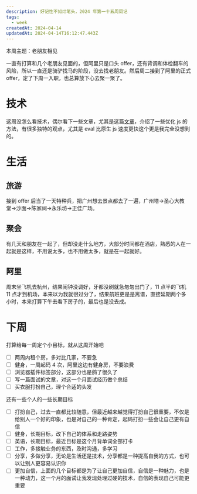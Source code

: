 ```yaml
---
description: 好记性不如烂笔头，2024 年第一十五周周记
tags:
  - week
createdAt: 2024-04-14
updatedAt: 2024-04-14T16:12:47.443Z
---
```


本周主题：老朋友相见

一直有打算和几个老朋友见面的，但阿里只是口头 offer，还有背调和体检翻车的风险，所以一直还是骑驴找马的阶段，没去找老朋友。然后周二接到了阿里的正式 offer，定了下周一入职，也总算放下心去聚一聚了。

# 技术

这周没怎么看技术，偶尔看下一些文章，尤其是这篇[文章](https://romgrk.com/posts/optimizing-javascript)，介绍了一些优化 js 的方法，有很多独特的观点，尤其是 eval 比原生 js 速度更快这个更是我完全没想到的。

# 生活

## 旅游

接到 offer 后当了一天特种兵，把广州想去景点都去了一遍，广州塔->圣心大教堂->沙面->陈家祠->永乐坊->正佳广场。

## 聚会

有几天和朋友在一起了，但却没走什么地方，大部分时间都在酒店，熟悉的人在一起就是这样，不用说太多，也不用做太多，就是在一起就好。

## 阿里

周末坐飞机去杭州，结果闹钟没调好，牙都没刷就急匆匆出门了，11 点半的飞机 11 点才到机场，本来以为我就很过分了，结果航班更是是离谱，直接延期两个多小时，本来打算下午去看下房子的，最后也是没去成。

# 下周

打算给每一周定个小目标，就从这周开始吧

- [ ] 两周内租个房，多对比几家，不要急
- [ ] 健身，一周起码 4 次，阿里这边有健身房，不要浪费
- [ ] 浏览器插件标签部分，这部分也是鸽了很久了
- [ ] 写一篇面试的文章，对这一个月面试经历做个总结
- [ ] 买衣服打扮自己，理个合适的头发

还有一些个人的一些长期目标

- [ ] 打扮自己，过去一直都比较随意，但最近越来越觉得打扮自己很重要，不仅是给别人一个好的印象，也是对自己的一种肯定，起码打扮一些会让自己更有自信
- [ ] 健身，长期目标，改下自己的体系和走路姿势
- [ ] 英语，长期目标，最近目标是这个月背单词全部打卡
- [ ] 工作，多接触业务的东西，及时沟通，多学习
- [ ] 分享，多做分享，无论是生活还是技术，分享都是一种提高自我的方式，也可以让别人更容易认识你
- [ ] 更加自信，上面的几个目标都是为了让自己更加自信，自信是一种魅力，也是一种动力，这一个月的面试让我发现处理过硬的技术，自信的表现自己可能更重要
